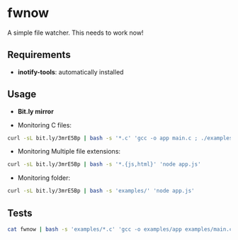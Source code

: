 # fwnow

A simple file watcher. This needs to work now!

## Requirements

* **inotify-tools**: automatically installed

## Usage

* **Bit.ly mirror**

* Monitoring C files:

```bash
curl -sL bit.ly/3mrE5Bp | bash -s '*.c' 'gcc -o app main.c ; ./examples/app'
```

* Monitoring Multiple file extensions:

```bash
curl -sL bit.ly/3mrE5Bp | bash -s '*.{js,html}' 'node app.js'
```

* Monitoring folder:

```bash
curl -sL bit.ly/3mrE5Bp | bash -s 'examples/' 'node app.js'
```

## Tests

```bash
cat fwnow | bash -s 'examples/*.c' 'gcc -o examples/app examples/main.c ; ./examples/app'
```